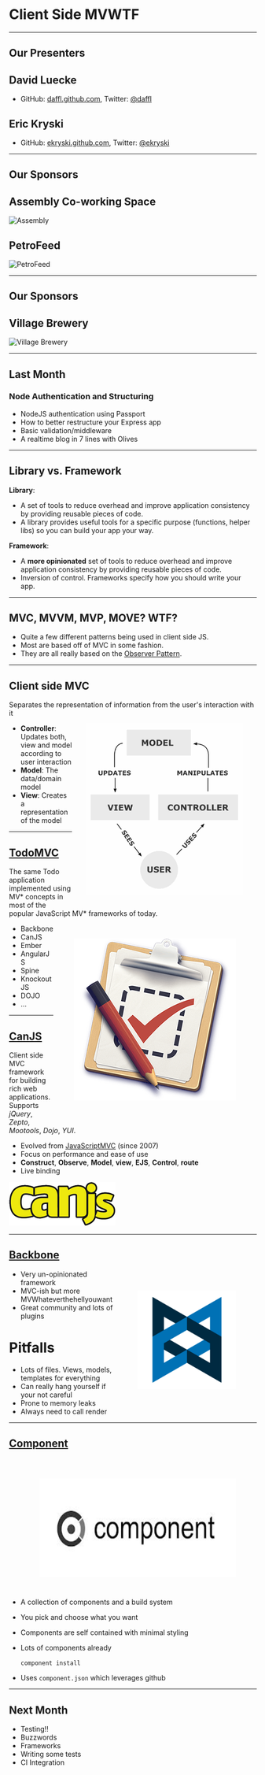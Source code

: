 # Client Side MVWTF

---

## Our Presenters

## David Luecke

* GitHub: [daffl.github.com](http://daffl.github.com), Twitter: [@daffl](http://twitter.com/daffl)

## Eric Kryski

* GitHub: [ekryski.github.com](http://ekryski.github.com), Twitter: [@ekryski](http://twitter.com/ekryski)

---

## Our Sponsors

## Assembly Co-working Space

![Assembly](images/sponsors/assembly_logo.png)

## PetroFeed

![PetroFeed](images/sponsors/pf-logo.png)

---

## Our Sponsors

## Village Brewery

![Village Brewery](images/sponsors/village_brewery_logo_inverted.png)

---

## Last Month

### Node Authentication and Structuring

* NodeJS authentication using Passport
* How to better restructure your Express app
* Basic validation/middleware
* A realtime blog in 7 lines with Olives

---

## Library vs. Framework

__Library__:

* A set of tools to reduce overhead and improve application consistency by providing reusable pieces of code.
* A library provides useful tools for a specific purpose (functions, helper libs) so you can build your app your way.

__Framework__:

* A **more opinionated** set of tools to reduce overhead and improve application consistency by providing reusable pieces of code.
* Inversion of control. Frameworks specify how you should write your app.

---

## MVC, MVVM, MVP, MOVE? WTF?

* Quite a few different patterns being used in client side JS.
* Most are based off of MVC in some fashion.
* They are all really based on the [Observer Pattern](http://en.wikipedia.org/wiki/Observer_pattern).


---

## Client side MVC

Separates the representation of information from the user's interaction with it
<img src="images/mvc.png" alt="MVC overview" style="float: right; margin: 2em;" />

* __Controller__: Updates both, view and model according to user interaction
* __Model__: The data/domain model
* __View__: Creates a representation of the model

---

## [TodoMVC](http://todomvc.com/)

The same Todo application implemented using MV\* concepts in most of the popular JavaScript MV\*
frameworks of today.
<img src="images/todomvc.png" alt="TodoMVC" style="float: right; margin: 3em;" />

* Backbone
* CanJS
* Ember
* AngularJS
* Spine
* KnockoutJS
* DOJO
* ...

---

## [CanJS](http://canjs.com)

Client side MVC framework for building rich web applications. Supports *jQuery*, *Zepto*, *Mootools*,
*Dojo*, *YUI*.

* Evolved from [JavaScriptMVC](http://javascriptmvc.com) (since 2007)
* Focus on performance and ease of use
* __Construct__, __Observe__, __Model__, __view__, __EJS__, __Control__, __route__
* Live binding


![CanJS logo](images/canjs.png)

---

## [Backbone](http://backbonejs.org/)

<img src="images/backbone_logo.png" alt="Backbone" style="float: right; margin: 3em; width: 200px; height: 200px;" />

* Very un-opinionated framework
* MVC-ish but more MVWhateverthehellyouwant
* Great community and lots of plugins

# Pitfalls
* Lots of files. Views, models, templates for everything
* Can really hang yourself if your not careful
* Prone to memory leaks
* Always need to call render

---

## [Component](http://component.io/)
<img src="images/component_logo.jpeg" alt="Component" style="float: right; margin: 3em; width: 400px; height: 200px;" />

* A collection of components and a build system
* You pick and choose what you want
* Components are self contained with minimal styling
* Lots of components already

    ```
    component install
    ```

* Uses `component.json` which leverages github

---

## Next Month

* Testing!!
* Buzzwords
* Frameworks
* Writing some tests
* CI Integration
